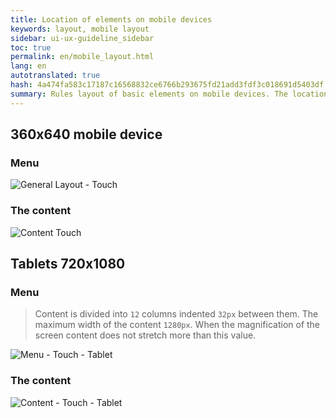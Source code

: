 ```yaml
---
title: Location of elements on mobile devices
keywords: layout, mobile layout
sidebar: ui-ux-guideline_sidebar
toc: true
permalink: en/mobile_layout.html
lang: en
autotranslated: true
hash: 4a474fa583c17187c16568832ce6766b293675fd21add3fdf3c018691d5403df
summary: Rules layout of basic elements on mobile devices. The location menus and content on tablets and smartphones.
---
```


## 360x640 mobile device

### Menu

![General Layout - Touch](/images/pages/guides/ui-ux-guideline/uiuxg_mobile_layout/1.png)

### The content

![Content Touch](/images/pages/guides/ui-ux-guideline/uiuxg_mobile_layout/2.png)

## Tablets 720x1080

### Menu

>Content is divided into `12` columns indented `32px` between them. The maximum width of the content `1280px`. When the magnification of the screen content does not stretch more than this value.

![Menu - Touch - Tablet](/images/pages/guides/ui-ux-guideline/uiuxg_mobile_layout/3.png)

### The content

![Content - Touch - Tablet](/images/pages/guides/ui-ux-guideline/uiuxg_mobile_layout/4.png)



